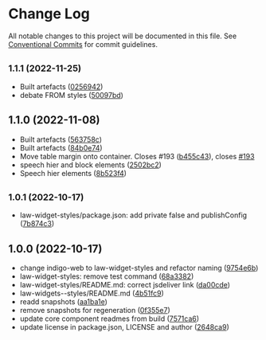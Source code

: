 # Change Log

All notable changes to this project will be documented in this file.
See [Conventional Commits](https://conventionalcommits.org) for commit guidelines.

## <small>1.1.1 (2022-11-25)</small>

* Built artefacts ([0256942](https://github.com/laws-africa/law-widget-styles/commit/0256942))
* debate FROM styles ([50097bd](https://github.com/laws-africa/law-widget-styles/commit/50097bd))





## 1.1.0 (2022-11-08)

* Built artefacts ([563758c](https://github.com/laws-africa/law-widget-styles/commit/563758c))
* Built artefacts ([84b0e74](https://github.com/laws-africa/law-widget-styles/commit/84b0e74))
* Move table margin onto container. Closes #193 ([b455c43](https://github.com/laws-africa/law-widget-styles/commit/b455c43)), closes [#193](https://github.com/laws-africa/law-widget-styles/issues/193)
* speech hier and block elements ([2502bc2](https://github.com/laws-africa/law-widget-styles/commit/2502bc2))
* Speech hier elements ([8b523f4](https://github.com/laws-africa/law-widget-styles/commit/8b523f4))





## <small>1.0.1 (2022-10-17)</small>

* law-widget-styles/package.json: add private false and publishConfig ([7b874c3](https://github.com/laws-africa/law-widget-styles/commit/7b874c3))





## 1.0.0 (2022-10-17)

* change indigo-web to law-widget-styles and refactor naming ([9754e6b](https://github.com/laws-africa/law-widget-styles/commit/9754e6b))
* law-widget-styles: remove test command ([68a3382](https://github.com/laws-africa/law-widget-styles/commit/68a3382))
* law-widget-styles/README.md: correct jsdeliver link ([da00cde](https://github.com/laws-africa/law-widget-styles/commit/da00cde))
* law-widgets--styles/README.md ([4b51fc9](https://github.com/laws-africa/law-widget-styles/commit/4b51fc9))
* readd snapshots ([aa1ba1e](https://github.com/laws-africa/law-widget-styles/commit/aa1ba1e))
* remove snapshots for regeneration ([0f355e7](https://github.com/laws-africa/law-widget-styles/commit/0f355e7))
* update core component readmes from build ([7571ca6](https://github.com/laws-africa/law-widget-styles/commit/7571ca6))
* update license in package.json, LICENSE and author ([2648ca9](https://github.com/laws-africa/law-widget-styles/commit/2648ca9))

